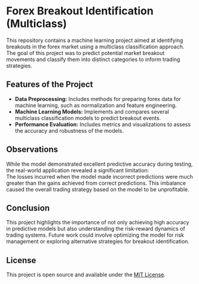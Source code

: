 
# Forex Breakout Identification (Multiclass)

This repository contains a machine learning project aimed at identifying breakouts in the forex market using a multiclass classification approach. The goal of this project was to predict potential market breakout movements and classify them into distinct categories to inform trading strategies.

## Features of the Project

- **Data Preprocessing:** Includes methods for preparing forex data for machine learning, such as normalization and feature engineering.
- **Machine Learning Models:** Implements and compares several multiclass classification models to predict breakout events.
- **Performance Evaluation:** Includes metrics and visualizations to assess the accuracy and robustness of the models.

## Observations

While the model demonstrated excellent predictive accuracy during testing, the real-world application revealed a significant limitation:  
The losses incurred when the model made incorrect predictions were much greater than the gains achieved from correct predictions. This imbalance caused the overall trading strategy based on the model to be unprofitable.

## Conclusion

This project highlights the importance of not only achieving high accuracy in predictive models but also understanding the risk-reward dynamics of trading systems. Future work could involve optimizing the model for risk management or exploring alternative strategies for breakout identification.

## License

This project is open source and available under the [MIT License](LICENSE).
